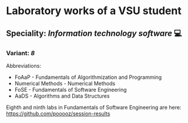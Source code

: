 # Laboratory works of a VSU student
## Speciality: ***Information technology software*** :computer:
### Variant: ***8***

Abbreviations:  
- FoAaP - Fundamentals of Algorithmization and Programming  
- Numerical Methods - Numerical Methods
- FoSE - Fundamentals of Software Engineering
- AaDS - Algorithms and Data Structures

Eighth and ninth labs in Fundamentals of Software Engineering are here: https://github.com/pooooz/session-results
